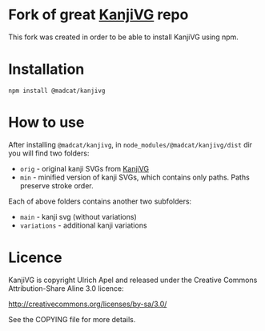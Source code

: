 # Fork of great [KanjiVG](https://github.com/KanjiVG/kanjivg) repo

This fork was created in order to be able to install KanjiVG using npm.  



# Installation

`npm install @madcat/kanjivg`



# How to use

After installing `@madcat/kanjivg`, in `node_modules/@madcat/kanjivg/dist` dir you will find two folders:
* `orig` - original kanji SVGs from [KanjiVG](https://github.com/KanjiVG/kanjivg)
* `min` - minified version of kanji SVGs, which contains only paths. Paths preserve stroke order.

Each of above folders contains another two subfolders:
* `main` - kanji svg (without variations) 
* `variations` - additional kanji variations



# Licence

KanjiVG is copyright Ulrich Apel and released under the Creative Commons
Attribution-Share Aline 3.0 licence:

http://creativecommons.org/licenses/by-sa/3.0/

See the COPYING file for more details.
